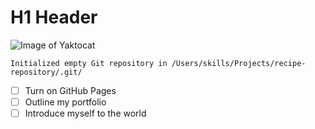 # H1 Header #
![Image of Yaktocat](https://octodex.github.com/images/yaktocat.png)
```$ git init
Initialized empty Git repository in /Users/skills/Projects/recipe-repository/.git/
```
- [ ] Turn on GitHub Pages
- [ ] Outline my portfolio
- [ ] Introduce myself to the world